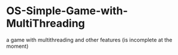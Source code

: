 # OS-Simple-Game-with-MultiThreading
a game with multithreading and other features (is incomplete at the moment)
